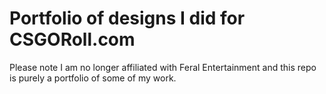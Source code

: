 # Portfolio of designs I did for CSGORoll.com
Please note I am no longer affiliated with Feral Entertainment and this repo is purely a portfolio of some of my work.
